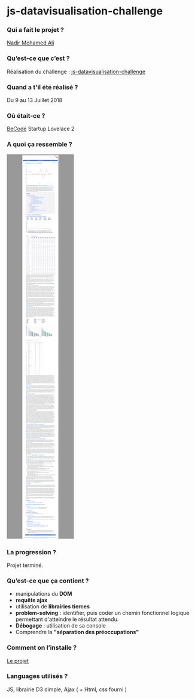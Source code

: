 # js-datavisualisation-challenge


### Qui a fait le projet ?  
[Nadir Mohamed Ali](https://github.com/medleew)

### Qu’est-ce que c’est ?  
Réalisation du challenge : [js-datavisualisation-challenge](https://github.com/becodeorg/lovelace-2/tree/master/Projects/javascript-challenge-solo)

### Quand a t'il été réalisé ?  
Du 9 au 13 Juillet 2018

### Où était-ce ?  
[BeCode](https://www.becode.org/) Startup Lovelace 2

### A quoi ça ressemble ?  
![Réalisation finale](assets/img/challenge.png)

### La progression ?  
Projet terminé.

### Qu’est-ce que ça contient ?  
* manipulations du **DOM**
* **requête ajax**
* utilisation de **librairies tierces**
* **problem-solving** : identifier, puis coder un chemin fonctionnel logique permettant d'atteindre le résultat attendu.
* **Débogage** : utilisation de sa console
* Comprendre la **"séparation des préoccupations"**

### Comment on l’installe ?  
[Le projet](https://medleew.github.io/js-datavisualisation-challenge/)

### Languages utilisés ?  
JS, librairie D3 dimple, Ajax ( + Html, css fourni )
